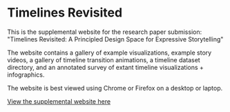 # Timelines Revisited
This is the supplemental website for the research paper submission: "Timelines Revisited: A Principled Design Space for Expressive Storytelling"

The website contains a gallery of example visualizations, example story videos, a gallery of timeline transition animations, a timeline dataset directory, and an annotated survey of extant timeline visualizations + infographics.

The website is best viewed using Chrome or Firefox on a desktop or laptop. 

[View the supplemental website here](timelinesrevisited.github.io/supplemental/)
